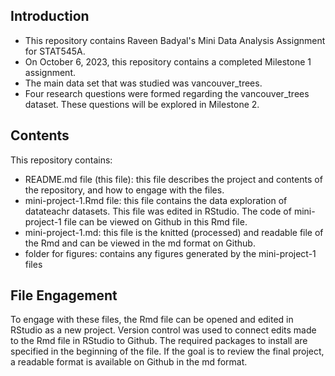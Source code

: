 ## Introduction
- This repository contains Raveen Badyal's Mini Data Analysis Assignment for STAT545A. 
- On October 6, 2023, this repository contains a completed Milestone 1 assignment. 
- The main data set that was studied was vancouver_trees. 
- Four research questions were formed regarding the vancouver_trees dataset. These questions will be explored in Milestone 2.

## Contents
This repository contains:
- README.md file (this file): this file describes the project and contents of the repository, and how to engage with the files.
- mini-project-1.Rmd file: this file contains the data exploration of datateachr datasets. This file was edited in RStudio. The code of mini-project-1 file can be viewed on Github in this Rmd file. 
- mini-project-1.md: this file is the knitted (processed) and readable file of the Rmd and can be viewed in the md format on Github.
- folder for figures: contains any figures generated by the mini-project-1 files

## File Engagement
To engage with these files, the Rmd file can be opened and edited in RStudio as a new project. Version control was used to connect edits made to the Rmd file in RStudio to Github. The required packages to install are specified in the beginning of the file. If the goal is to review the final project, a readable format is available on Github in the md format.

